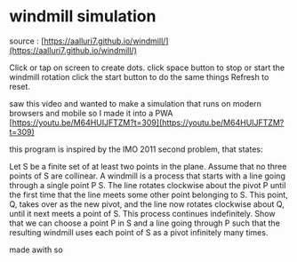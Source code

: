 # windmill simulation

source : [https://aalluri7.github.io/windmill/](https://aalluri7.github.io/windmill/)


Click or tap on screen to create dots.
click space button to stop or start the windmill rotation
click the start button to do the same things
Refresh to reset. 

saw this video and wanted to make a simulation that runs on modern browsers and mobile so I made it into a PWA
[https://youtu.be/M64HUIJFTZM?t=309](https://youtu.be/M64HUIJFTZM?t=309)



this program is inspired by the IMO 2011 second problem, that states: 

 Let S be a finite set of at least two points in the plane. Assume that no three
 points of S are collinear. A windmill is a process that starts with a line going
 through a single point P S. The line rotates clockwise about the pivot P until
 the first time that the line meets some other point belonging to S. This point, Q,
 takes over as the new pivot, and the line now rotates clockwise about Q, until it
 next meets a point of S. This process continues indefinitely.
 Show that we can choose a point P in S and a line going through P such that
 the resulting windmill uses each point of S as a pivot infinitely many times.

 made awith so